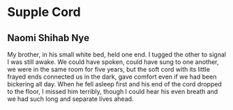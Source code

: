 # Supple Cord
## Naomi Shihab Nye
My brother, in his small white bed,
held one end.
I tugged the other
to signal I was still awake.
We could have spoken,
could have sung
to one another,
we were in the same room
for five years,
but the soft cord
with its little frayed ends
connected us
in the dark,
gave comfort
even if we had been bickering
all day.
When he fell asleep first
and his end of the cord
dropped to the floor,
I missed him terribly,
though I could hear his even breath
and we had such long and separate lives
ahead.